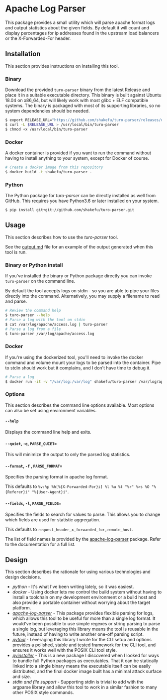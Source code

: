 # Apache Log Parser

This package provides a small utility which will parse apache format logs and
output statistics about the given fields. By default it will count and display
percentages for ip addresses found in the upstream load balancers or the
X-Forwarded-For header.

## Installation

This section provides instructions on installing this tool.

### Binary

Download the provided `turo-parser` binary from the latest Release and place it
in a suitable executable directory. This binary is built against Ubuntu 18.04
on x86_64, but will likely work with most glibc + ELF compatible systems. The
binary is packaged with most of its supporting libraries, so no system
dependencies should be needed.

```bash
$ export RELEASE_URL="https://github.com/shakefu/turo-parser/releases/download/v1.0.0/turo-parser"
$ curl -L $RELEASE_URL > /usr/local/bin/turo-parser
$ chmod +x /usr/local/bin/turo-parser
```

### Docker

A docker container is provided if you want to run the command without having to
install anything to your system, except for Docker of course.

```bash
# Create a docker image from this repository
$ docker build -t shakefu/turo-parser .
```

### Python

The Python package for *turo-parser* can be directly installed as well from
GitHub. This requires you have Python3.6 or later installed on your system.

```
$ pip install git+git://github.com/shakefu/turo-parser.git
```

## Usage

This section describes how to use the *turo-parser* tool.

See the [output.md](./output.md) file for an example of the output generated
when this tool is run.

### Binary or Python install

If you've installed the binary or Python package directly you can invoke
`turo-parser` on the command line.

By default the tool accepts logs on stdin - so you are able to pipe your files
directly into the command. Alternatively, you may supply a filename to read and
parse.

```bash
# Review the command help
$ turo-parser --help
# Parse a log with the tool on stdin
$ cat /var/log/apache/access.log | turo-parser
# Parse a log from a file
$ turo-parser /var/log/apache/access.log
```

### Docker

If you're using the dockerized tool, you'll need to invoke the docker command
and volume mount your logs to be parsed into the container. Pipe to stdin
should work but it complains, and I don't have time to debug it.

```bash
# Parse a log
$ docker run -it -v "/var/log:/var/log" shakefu/turo-parser /var/log/apache/access.log
```

### Options

This section describes the command line options available. Most options can
also be set using environment variables.

#### `--help`

Displays the command line help and exits.

#### `--quiet`, `-q`, `PARSE_QUIET=`

This will minimize the output to only the parsed log statistics.

#### `--format`, `-f` , `PARSE_FORMAT=`

Specifies the parsing format in apache log format.

This defaults to `%v:%p %h[%{X-Forwarded-For}i] %l %u %t "%r" %>s %O "%{Referer}i" "%{User-Agent}i"`.

#### `--fields`, `-l`, `PARSE_FIELDS=`

Specifies the fields to search for values to parse. This allows you to change which fields are used for statistic aggregation.

This defaults to `request_header_x_forwarded_for,remote_host`.

The list of field names is provided by the
[apache-log-parser](https://github.com/rory/apache-log-parser) package. Refer
to the documentation for a full list.

## Design

This section describes the rationale for using various technologies and design
decisions.

- *python* - It's what I've been writing lately, so it was easiest.
- *docker* - Using docker lets me control the build system without having to
  install a toolchain on my development environment or a build host and also
  provide a portable container without worrying about the target platform.
- *[apache-log-parser](https://github.com/rory/apache-log-parser)* - This
  package provides flexible parsing for logs, which allows this tool to be
  useful for more than a single log format. It would've been possible to use
  simple regexes or string parsing to parse a single log, but leveraging this
  library means the tool is reusable in the future, instead of having to write
  another one-off parsing script.
- *[pytool](https://github.com/shakefu/pytool)* - Leveraging this library I
  wrote for the CLI setup and options provides a polished, stable and tested
  framework for the CLI tool, and ensures it works well with the POSIX CLI tool
  style.
- *[pyinstaller](https://github.com/pyinstaller/pyinstaller)* - This is a new
  package I discovered when I looked for ways to bundle full Python packages as
  executables. That it can be statically linked into a single binary means the
  executable itself can be easily distributed, and the final docker image built
  has a minimal attack surface and size.
- *stdin and file support* - Supporting stdin is trivial to add with the
  argparse library and allow this tool to work in a similar fashion to many
  other POSIX style commands.



